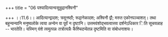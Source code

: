 +++
title = "06 पश्यादित्यान्वसून्रुद्रानश्विनौ"

+++
।।11.6।। आदित्यान्द्वादश; त्रसूनष्ठौ; रूद्रानेकादश; अश्विनौ द्वौ; मरुत
एकोनपञ्चाशत्। तथा बहून्यन्यानि मनुष्यलोके त्वया अन्येन वा पूर्वं न
दृष्टानि। उत्तमवंशोद्भवत्वात्तव दर्शनेऽधिकार िति सूचयन्नाह -- भारतेति।
यस्मिन् वंशे त्वमुत्पन्नः तत्रोत्पन्नैः कैश्चिदप्येतन्न दृष्टमिति वा
संबोधनाशयः।
